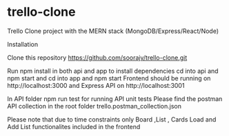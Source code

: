 # trello-clone

Trello Clone project with the MERN stack (MongoDB/Express/React/Node)

Installation

Clone this repository https://github.com/soorajv/trello-clone.git

Run npm install in both api and app to install dependencies
cd into api and npm start and cd into app and npm start
Frontend should be running on http://localhost:3000 and Express API on http://localhost:3001

In API folder npm run test for running API unit tests
Please find the postman API collection in the root folder
trello.postman_collection.json

Please note that due to time constraints only Board ,List , Cards Load and Add List functionalites included in the frontend
